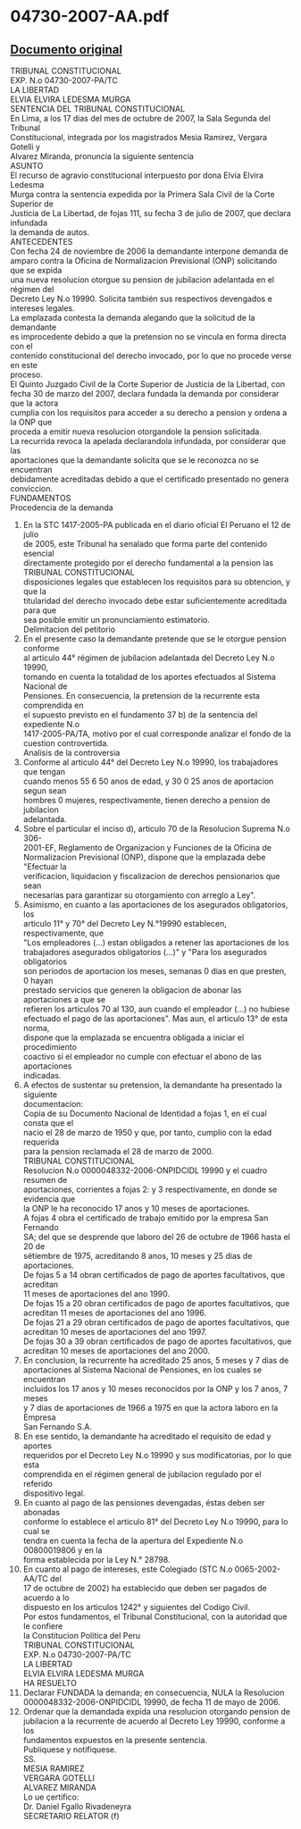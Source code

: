 
04730-2007-AA.pdf
=================
  
[Documento original](https://tc.gob.pe/jurisprudencia/2008/04730-2007-AA.pdf)  
---  
TRIBUNAL CONSTITUCIONAL  
EXP. N.o 04730-2007-PA/TC  
LA LIBERTAD  
ELVIA ELVIRA LEDESMA MURGA  
SENTENCIA DEL TRIBUNAL CONSTITUCIONAL  
En Lima, a los 17 dias del mes de octubre de 2007, la Sala Segunda del Tribunal  
Constitucional, integrada por los magistrados Mesia Ramirez, Vergara Gotelli y  
Alvarez Miranda, pronuncia la siguiente sentencia  
ASUNTO  
El recurso de agravio constitucional interpuesto por dona Elvia Elvira Ledesma  
Murga contra la sentencia expedida por la Primera Sala Civil de la Corte Superior de  
Justicia de La Libertad, de fojas 111, su fecha 3 de julio de 2007, que declara infundada  
la demanda de autos.  
ANTECEDENTES  
Con fecha 24 de noviembre de 2006 la demandante interpone demanda de  
amparo contra la Oficina de Normalizacion Previsional (ONP) solicitando que se expida  
una nueva resolucion otorgue su pension de jubilacion adelantada en el régimen del  
Decreto Ley N.o 19990. Solicita también sus respectivos devengados e intereses legales.  
La emplazada contesta la demanda alegando que la solicitud de la demandante  
es improcedente debido a que la pretension no se vincula en forma directa con el  
contenido constitucional del derecho invocado, por lo que no procede verse en este  
proceso.  
El Quinto Juzgado Civil de la Corte Superior de Justicia de la Libertad, con  
fecha 30 de marzo del 2007, declara fundada la demanda por considerar que la actora  
cumplia con los requisitos para acceder a su derecho a pension y ordena a la ONP que  
proceda a emitir nueva resolucion otorgandole la pension solicitada.  
La recurrida revoca la apelada declarandola infundada, por considerar que las  
aportaciones que la demandante solicita que se le reconozca no se encuentran  
debidamente acreditadas debido a que el certificado presentado no genera conviccion.  
FUNDAMENTOS  
Procedencia de la demanda  
1. En la STC 1417-2005-PA publicada en el diario oficial El Peruano el 12 de julio  
de 2005, este Tribunal ha senalado que forma parte del contenido esencial  
directamente protegido por el derecho fundamental a la pension las  
TRIBUNAL CONSTITUCIONAL  
disposiciones legales que establecen los requisitos para su obtencion, y que la  
titularidad del derecho invocado debe estar suficientemente acreditada para que  
sea posible emitir un pronunciamiento estimatorio.  
Delimitacion del petitorio  
2. En el presente caso la demandante pretende que se le otorgue pension conforme  
al articulo 44° régimen de jubilacion adelantada del Decreto Ley N.o 19990,  
tomando en cuenta la totalidad de los aportes efectuados al Sistema Nacional de  
Pensiones. En consecuencia, la pretension de la recurrente esta comprendida en  
el supuesto previsto en el fundamento 37 b) de la sentencia del expediente N.o  
1417-2005-PA/TA, motivo por el cual corresponde analizar el fondo de la  
cuestion controvertida.  
Analisis de la controversia  
3. Conforme al articulo 44° del Decreto Ley N.o 19990, los trabajadores que tengan  
cuando menos 55 6 50 anos de edad, y 30 0 25 anos de aportacion segun sean  
hombres 0 mujeres, respectivamente, tienen derecho a pension de jubilacion  
adelantada.  
4. Sobre el particular el inciso d), articulo 70 de la Resolucion Suprema N.o 306-  
2001-EF, Reglamento de Organizacion y Funciones de la Oficina de  
Normalizacion Previsional (ONP), dispone que la emplazada debe "Efectuar la  
verificacion, liquidacion y fiscalizacion de derechos pensionarios que sean  
necesarias para garantizar su otorgamiento con arreglo a Ley".  
5. Asimismo, en cuanto a las aportaciones de los asegurados obligatorios, los  
articulo 11° y 70° del Decreto Ley N.°19990 establecen, respectivamente, que  
"Los empleadores (...) estan obligados a retener las aportaciones de los  
trabajadores asegurados obligatorios (...)" y "Para los asegurados obligatorios  
son periodos de aportacion los meses, semanas 0 dias en que presten, 0 hayan  
prestado servicios que generen la obligacion de abonar las aportaciones a que se  
refieren los articulos 70 al 130, aun cuando el empleador (...) no hubiese  
efectuado el pago de las aportaciones". Mas aun, el articulo 13° de esta norma,  
dispone que la emplazada se encuentra obligada a iniciar el procedimiento  
coactivo si el empleador no cumple con efectuar el abono de las aportaciones  
indicadas.  
6. A efectos de sustentar su pretension, la demandante ha presentado la siguiente  
documentacion:  
Copia de su Documento Nacional de Identidad a fojas 1, en el cual consta que el  
nacio el 28 de marzo de 1950 y que, por tanto, cumplio con la edad requerida  
para la pension reclamada el 28 de marzo de 2000.  
TRIBUNAL CONSTITUCIONAL  
Resolucion N.o 0000048332-2006-ONPIDCIDL 19990 y el cuadro resumen de  
aportaciones, corrientes a fojas 2: y 3 respectivamente, en donde se evidencia que  
la ONP le ha reconocido 17 anos y 10 meses de aportaciones.  
A fojas 4 obra el certificado de trabajo emitido por la empresa San Fernando  
SA; del que se desprende que laboro del 26 de octubre de 1966 hasta el 20 de  
sétiembre de 1975, acreditando 8 anos, 10 meses y 25 dias de aportaciones.  
De fojas 5 a 14 obran certificados de pago de aportes facultativos, que acreditan  
11 meses de aportaciones del ano 1990.  
De fojas 15 a 20 obran certificados de pago de aportes facultativos, que  
acreditan 11 meses de aportaciones del ano 1996.  
De fojas 21 a 29 obran certificados de pago de aportes facultativos, que  
acreditan 10 meses de aportaciones del ano 1997.  
De fojas 30 a 39 obran certificados de pago de aportes facultativos, que  
acreditan 10 meses de aportaciones del ano 2000.  
7. En conclusion, la recurrente ha acreditado 25 anos, 5 meses y 7 dias de  
aportaciones al Sistema Nacional de Pensiones, en los cuales se encuentran  
incluidos los 17 anos y 10 meses reconocidos por la ONP y los 7 anos, 7 meses  
y 7 dias de aportaciones de 1966 a 1975 en que la actora laboro en la Empresa  
San Fernando S.A.  
8. En ese sentido, la demandante ha acreditado el requisito de edad y aportes  
requeridos por el Decreto Ley N.o 19990 y sus modificatorias, por lo que esta  
comprendida en el régimen general de jubilacion regulado por el referido  
dispositivo legal.  
9. En cuanto al pago de las pensiones devengadas, éstas deben ser abonadas  
conforme lo establece el articulo 81° del Decreto Ley N.o 19990, para lo cual se  
tendra en cuenta la fecha de la apertura del Expediente N.o 00800019806 y en la  
forma establecida por la Ley N.° 28798.  
10. En cuanto al pago de intereses, este Colegiado (STC N.o 0065-2002-AA/TC del  
17 de octubre de 2002) ha establecido que deben ser pagados de acuerdo a lo  
dispuesto en los articulos 1242° y siguientes del Codigo Civil.  
Por estos fundamentos, el Tribunal Constitucional, con la autoridad que le confiere  
la Constitucion Politica del Peru  
TRIBUNAL CONSTITUCIONAL  
EXP. N.o 04730-2007-PA/TC  
LA LIBERTAD  
ELVIA ELVIRA LEDESMA MURGA  
HA RESUELTO  
1. Declarar FUNDADA la demanda; en consecuencia, NULA la Resolucion  
0000048332-2006-ONPIDCIDL 19990, de fecha 11 de mayo de 2006.  
2. Ordenar que la demandada expida una resolucion otorgando pension de  
jubilacion a la recurrente de acuerdo al Decreto Ley 19990, conforme a los  
fundamentos expuestos en la presente sentencia.  
Publiquese y notifiquese.  
SS.  
MESIA RAMIREZ  
VERGARA GOTELLI  
ALVAREZ MIRANDA  
Lo ue çertifico:  
Dr. Daniel Fgallo Rivadeneyra  
SECRETARIO RELATOR (f)